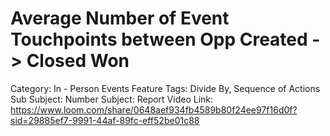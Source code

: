 # Average Number of Event Touchpoints between Opp Created -> Closed Won

Category: In - Person Events
Feature Tags: Divide By, Sequence of Actions
Sub Subject: Number
Subject: Report
Video Link: https://www.loom.com/share/0648aef934fb4589b80f24ee97f16d0f?sid=29885ef7-9991-44af-89fc-eff52be01c88